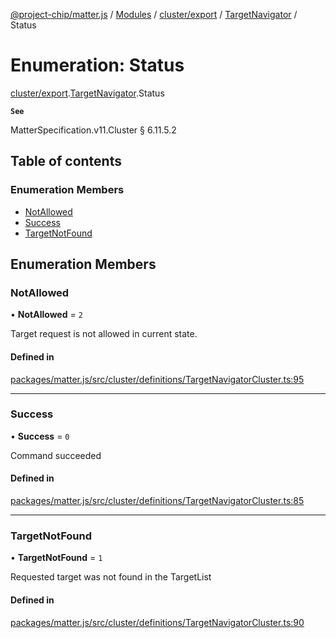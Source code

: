 [@project-chip/matter.js](../README.md) / [Modules](../modules.md) / [cluster/export](../modules/cluster_export.md) / [TargetNavigator](../modules/cluster_export.TargetNavigator.md) / Status

# Enumeration: Status

[cluster/export](../modules/cluster_export.md).[TargetNavigator](../modules/cluster_export.TargetNavigator.md).Status

**`See`**

MatterSpecification.v11.Cluster § 6.11.5.2

## Table of contents

### Enumeration Members

- [NotAllowed](cluster_export.TargetNavigator.Status.md#notallowed)
- [Success](cluster_export.TargetNavigator.Status.md#success)
- [TargetNotFound](cluster_export.TargetNavigator.Status.md#targetnotfound)

## Enumeration Members

### NotAllowed

• **NotAllowed** = ``2``

Target request is not allowed in current state.

#### Defined in

[packages/matter.js/src/cluster/definitions/TargetNavigatorCluster.ts:95](https://github.com/project-chip/matter.js/blob/904d0c9b952b91f28a21803759c5e5c66ee4d272/packages/matter.js/src/cluster/definitions/TargetNavigatorCluster.ts#L95)

___

### Success

• **Success** = ``0``

Command succeeded

#### Defined in

[packages/matter.js/src/cluster/definitions/TargetNavigatorCluster.ts:85](https://github.com/project-chip/matter.js/blob/904d0c9b952b91f28a21803759c5e5c66ee4d272/packages/matter.js/src/cluster/definitions/TargetNavigatorCluster.ts#L85)

___

### TargetNotFound

• **TargetNotFound** = ``1``

Requested target was not found in the TargetList

#### Defined in

[packages/matter.js/src/cluster/definitions/TargetNavigatorCluster.ts:90](https://github.com/project-chip/matter.js/blob/904d0c9b952b91f28a21803759c5e5c66ee4d272/packages/matter.js/src/cluster/definitions/TargetNavigatorCluster.ts#L90)

